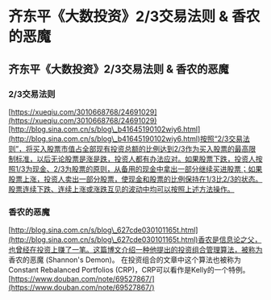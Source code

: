# 齐东平《大数投资》2/3交易法则 & 香农的恶魔

## 齐东平《大数投资》2/3交易法则 & 香农的恶魔

### 2/3交易法则 <a href="#id-23-jiao-yi-fa-ze" id="id-23-jiao-yi-fa-ze"></a>

​[https://xueqiu.com/3010668768/24691029](https://xueqiu.com/3010668768/24691029)​​[http://blog.sina.com.cn/s/blog\_b41645190102wiy6.html](http://blog.sina.com.cn/s/blog\_b41645190102wiy6.html)​按照“2/3交易法则”，将买入股票市值占全部现有投资总额的比例达到2/3作为买入股票的最高限制标准，以后无论股票是涨是跌，投资人都有办法应对。如果股票下跌，投资人按照1/3为现金、2/3为股票的原则，从备用的现金中拿出一部分继续买进股票；如果股票上涨，投资人卖出一部分股票，使现金和股票的比例保持在1/3比2/3的状态。股票连续下跌、连续上涨或涨跌互见的波动中均可以按照上述方法操作。

### 香农的恶魔 <a href="#xiang-nong-deemo" id="xiang-nong-deemo"></a>

​[http://blog.sina.com.cn/s/blog\_627cde030101165t.html](http://blog.sina.com.cn/s/blog\_627cde030101165t.html)​香农是信息论之父，也曾经在投资上赚了一笔。这篇博文介绍一种他提出的投资组合管理算法，被称为 香农的恶魔 (Shannon's Demon)。 在投资组合的文章中这个算法也被称为 Constant Rebalanced Portfolios (CRP)，CRP可以看作是Kelly的一个特例。​[https://www.douban.com/note/69527867/](https://www.douban.com/note/69527867/)​
